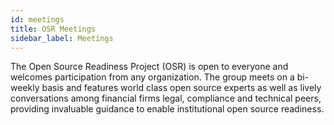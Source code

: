 ```yaml
---
id: meetings
title: OSR Meetings
sidebar_label: Meetings
---
```


The Open Source Readiness Project (OSR) is open to everyone and welcomes participation from any organization. The group meets on a bi-weekly basis and features world class open source experts as well as lively conversations among financial firms legal, compliance and technical peers, providing invaluable guidance to enable institutional open source readiness. 
